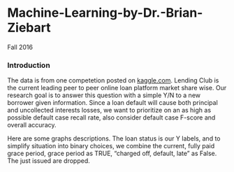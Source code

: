 # Machine-Learning-by-Dr.-Brian-Ziebart
Fall 2016


### Introduction

The data is from one competetion posted on [kaggle.com](https://www.kaggle.com/wendykan/lending-club-loan-data). Lending Club is the current leading peer to peer online loan platform market share wise. Our research goal is to answer this question with a simple Y/N to a new borrower given information. Since a loan default will cause both principal and uncollected interests losses, we want to prioritize on an as high as possible default case recall rate, also consider default case F-score and overall accuracy. 

Here are some graphs descriptions. The loan status is our Y labels, and to simplify situation into binary choices, we combine the current, fully paid grace period, grace period as TRUE, “charged off, default, late” as False. The just issued are dropped. 
